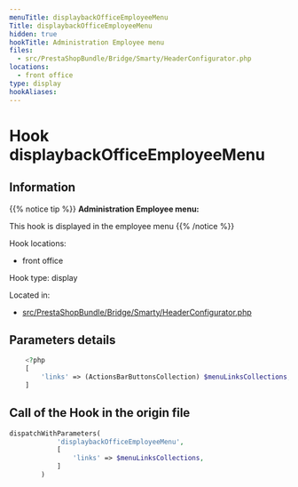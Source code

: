 ```yaml
---
menuTitle: displaybackOfficeEmployeeMenu
Title: displaybackOfficeEmployeeMenu
hidden: true
hookTitle: Administration Employee menu
files:
  - src/PrestaShopBundle/Bridge/Smarty/HeaderConfigurator.php
locations:
  - front office
type: display
hookAliases:
---
```


# Hook displaybackOfficeEmployeeMenu

## Information

{{% notice tip %}}
**Administration Employee menu:** 

This hook is displayed in the employee menu
{{% /notice %}}

Hook locations: 
  - front office

Hook type: display

Located in: 
  - [src/PrestaShopBundle/Bridge/Smarty/HeaderConfigurator.php](https://github.com/PrestaShop/PrestaShop/blob/8.0.x/src/PrestaShopBundle/Bridge/Smarty/HeaderConfigurator.php)

## Parameters details

```php
    <?php
    [
        'links' => (ActionsBarButtonsCollection) $menuLinksCollections,
    ]
```

## Call of the Hook in the origin file

```php
dispatchWithParameters(
            'displaybackOfficeEmployeeMenu',
            [
                'links' => $menuLinksCollections,
            ]
        )
```
